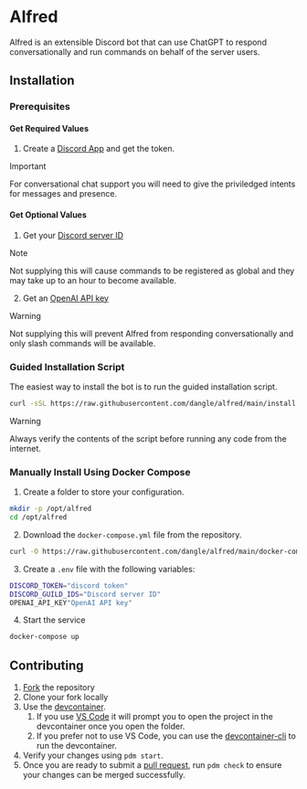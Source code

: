 # Alfred

Alfred is an extensible Discord bot that can use ChatGPT to respond conversationally and run commands on behalf of the server users.

## Installation

### Prerequisites

#### Get Required Values
1. Create a [Discord App](https://discord.com/developers/docs/quick-start/getting-started) and get the token.

  > [!IMPORTANT]
  > For conversational chat support you will need to give the priviledged intents for messages and presence.

#### Get Optional Values
1. Get your [Discord server ID](https://support.discord.com/hc/en-us/articles/206346498-Where-can-I-find-my-User-Server-Message-ID)

  > [!NOTE]
  > Not supplying this will cause commands to be registered as global and they may take up to an hour to become available.

2. Get an [OpenAI API key](https://help.openai.com/en/articles/4936850-where-do-i-find-my-openai-api-key)

  > [!WARNING]
  > Not supplying this will prevent Alfred from responding conversationally and only slash commands will be available.

### Guided Installation Script

The easiest way to install the bot is to run the guided installation script.

```sh
curl -sSL https://raw.githubusercontent.com/dangle/alfred/main/install.sh | sudo bash
```

  > [!WARNING]
  > Always verify the contents of the script before running any code from the internet.

### Manually Install Using Docker Compose

1. Create a folder to store your configuration.

```sh
mkdir -p /opt/alfred
cd /opt/alfred
```

2. Download the `docker-compose.yml` file from the repository.

```sh
curl -O https://raw.githubusercontent.com/dangle/alfred/main/docker-compose.yml
```

3. Create a `.env` file with the following variables:

```sh filename=".env"
DISCORD_TOKEN="discord token"
DISCORD_GUILD_IDS="Discord server ID"
OPENAI_API_KEY"OpenAI API key"
```

4. Start the service

```sh
docker-compose up
```

## Contributing

1. [Fork](https://github.com/dangle/alfred/fork) the repository
2. Clone your fork locally
3. Use the [devcontainer](https://containers.dev/).
    1. If you use [VS Code](https://code.visualstudio.com/) it will prompt you to open the project in the devcontainer once you open the folder.
    2. If you prefer not to use VS Code, you can use the [devcontainer-cli](https://github.com/devcontainers/cli) to run the devcontainer.
4. Verify your changes using `pdm start`.
5. Once you are ready to submit a [pull request](https://github.com/dangle/alfred/compare), run `pdm check` to ensure your changes can be merged successfully.
